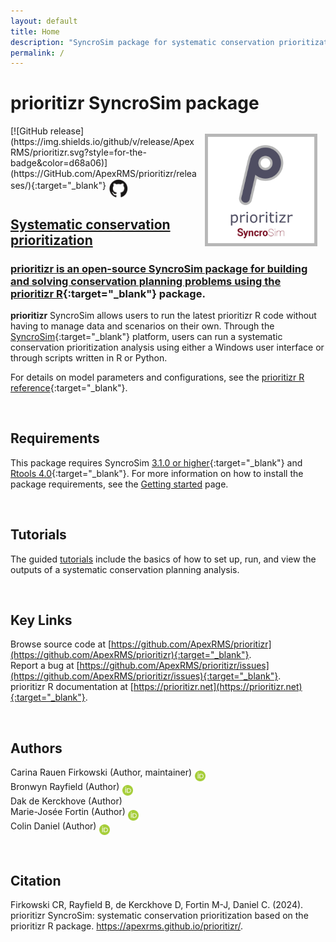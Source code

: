 ```yaml
---
layout: default
title: Home
description: "SyncroSim package for systematic conservation prioritization"
permalink: /
---
```


# **prioritizr** SyncroSim package
<img align="right" style="padding: 13px" width="180" src="assets/images/logo/prioritizr - Sticker.png">
[![GitHub release](https://img.shields.io/github/v/release/ApexRMS/prioritizr.svg?style=for-the-badge&color=d68a06)](https://GitHub.com/ApexRMS/prioritizr/releases/){:target="_blank"}    <a href="https://github.com/ApexRMS/prioritizr" target="_blank"><img align="middle" style="padding: 1px" width="30" src="assets/images/logo/github.png">
<br>

## Systematic conservation prioritization 

### **prioritizr** is an open-source SyncroSim package for building and solving conservation planning problems using the [prioritizr R](https://prioritizr.net/){:target="_blank"} package.

**prioritizr** SyncroSim allows users to run the latest prioritizr R code without having to manage data and scenarios on their own. Through the [SyncroSim](https://syncrosim.com){:target="_blank"} platform, users can run a systematic conservation prioritization analysis using either a Windows user interface or through scripts written in R or Python. 

For details on model parameters and configurations, see the [prioritizr R reference](https://prioritizr.net/reference/index.html){:target="_blank"}.

<br>

## Requirements

This package requires SyncroSim [3.1.0 or higher](https://syncrosim.com/download){:target="_blank"} and [Rtools 4.0](https://cran.r-project.org/bin/windows/Rtools/rtools40.html){:target="_blank"}. For more information on how to install the package requirements, see the [Getting started](https://apexrms.github.io/prioritizr/getting_started.html) page.

<br>

## Tutorials

The guided [tutorials](https://apexrms.github.io/prioritizr/tutorials.html) include the basics of how to set up, run, and view the outputs of a systematic conservation planning analysis.

<br>

## Key Links

Browse source code at
[https://github.com/ApexRMS/prioritizr](https://github.com/ApexRMS/prioritizr){:target="_blank"}. <br>
Report a bug at
[https://github.com/ApexRMS/prioritizr/issues](https://github.com/ApexRMS/prioritizr/issues){:target="_blank"}. <br>
prioritizr R documentation at [https://prioritizr.net](https://prioritizr.net){:target="_blank"}. <br>

<br>

## Authors

Carina Rauen Firkowski (Author, maintainer) <a href="https://orcid.org/0000-0003-0540-9529" target="_blank"><img align="middle" style="padding: 0.5px" width="17" src="assets/images/ORCID.png"></a>
<br>
Bronwyn Rayfield (Author) <a href="https://orcid.org/0000-0003-1768-1300" target="_blank"><img align="middle" style="padding: 0.5px" width="17" src="assets/images/ORCID.png"></a>
<br>
Dak de Kerckhove (Author)
<br>
Marie-Josée Fortin (Author) <a href="https://orcid.org/0000-0002-9935-1366" target="_blank"><img align="middle" style="padding: 0.5px" width="17" src="assets/images/ORCID.png"></a>
<br>
Colin Daniel (Author) <a href="https://orcid.org/0000-0001-7367-2041" target="_blank"><img align="middle" style="padding: 0.5px" width="17" src="assets/images/ORCID.png"></a>

<br>

## Citation

Firkowski CR, Rayfield B, de Kerckhove D, Fortin M-J, Daniel C. (2024). prioritizr SyncroSim: systematic conservation prioritization based on the prioritizr R package. https://apexrms.github.io/prioritizr/.

<br>